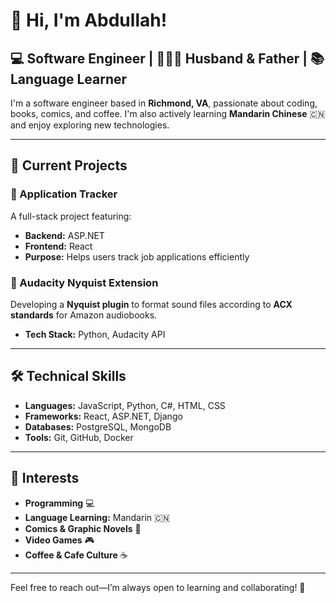# 👋 Hi, I'm Abdullah!

## 💻 Software Engineer | 👨‍👩‍👧 Husband & Father | 📚 Language Learner  

I'm a software engineer based in **Richmond, VA**, passionate about coding, books, comics, and coffee. I'm also actively learning **Mandarin Chinese** 🇨🇳 and enjoy exploring new technologies.

---

## 🚀 Current Projects  
### 🔹 Application Tracker  
A full-stack project featuring:  
- **Backend:** ASP.NET  
- **Frontend:** React  
- **Purpose:** Helps users track job applications efficiently  

### 🔹 Audacity Nyquist Extension  
Developing a **Nyquist plugin** to format sound files according to **ACX standards** for Amazon audiobooks.  
- **Tech Stack:** Python, Audacity API  

---

## 🛠 Technical Skills  
- **Languages:** JavaScript, Python, C#, HTML, CSS  
- **Frameworks:** React, ASP.NET, Django  
- **Databases:** PostgreSQL, MongoDB  
- **Tools:** Git, GitHub, Docker  

---

## 🎯 Interests  
- **Programming** 💻  
- **Language Learning:** Mandarin 🇨🇳
- **Comics & Graphic Novels** 📖  
- **Video Games** 🎮  
- **Coffee & Cafe Culture** ☕  

---
Feel free to reach out—I’m always open to learning and collaborating! 🚀
